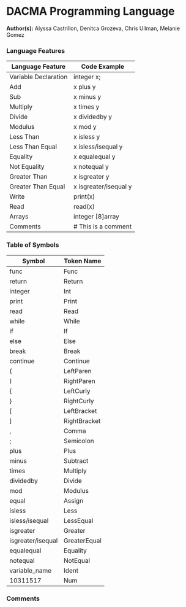 # DACMA Programming Language

**Author(s):** Alyssa Castrillon, Denitca Grozeva, Chris Ullman, Melanie Gomez

### Language Features

| Language Feature      | Code Example   |
|-----------------------|--------------  |
| Variable Declaration  | integer x;         |
| Add                   | x plus y       |
| Sub                   | x minus y      |
| Multiply              | x times y      |
| Divide                | x dividedby y |
| Modulus               | x mod y        |
| Less Than             | x isless y  |
| Less Than Equal       | x isless/isequal y|
| Equality              | x equalequal y |
| Not Equality          | x notequal y  |
| Greater Than          | x isgreater y|
| Greater Than Equal    | x isgreater/isequal y|
| Write                 | print(x)       |
| Read                  | read(x)        |
| Arrays                | integer [8]array  | 
| Comments              | # This is a comment|

### Table of Symbols

|Symbol                | Token Name   |
|----------------------|--------------|
|func                  | Func         |
|return                | Return       |
|integer               | Int          |
|print                 | Print        |
|read                  | Read         |
|while                 | While        |
|if                    | If           |
|else                  | Else         |
|break                 | Break        |
|continue              | Continue     |
|(                     | LeftParen    |
|)                     | RightParen   |
|{                     | LeftCurly    |
|}                     | RightCurly   |
|[                     | LeftBracket  |
|]                     | RightBracket |
|,                     | Comma        |
|;                     | Semicolon    |
|plus                  | Plus         |
|minus                 | Subtract     |
|times                 | Multiply     |
|dividedby             | Divide       |
|mod                   | Modulus      |
|equal                 | Assign       |
|isless                | Less         |
|isless/isequal        | LessEqual    |
|isgreater             | Greater      |
|isgreater/isequal     | GreaterEqual |
|equalequal            | Equality     |
|notequal              | NotEqual     |
|variable_name         | Ident        |
|10311517              | Num          |

### Comments
